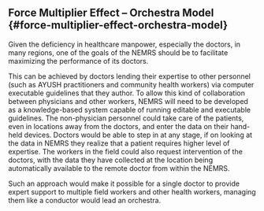 ## Force Multiplier Effect – Orchestra Model {#force-multiplier-effect-orchestra-model}

Given the deficiency in healthcare manpower, especially the doctors, in many regions, one of the goals of the NEMRS should be to facilitate maximizing the performance of its doctors.

This can be achieved by doctors lending their expertise to other personnel (such as AYUSH practitioners and community health workers) via computer executable guidelines that they author. To allow this kind of collaboration between physicians and other workers, NEMRS will need to be developed as a knowledge-based system capable of running editable and executable guidelines. The non-physician personnel could take care of the patients, even in locations away from the doctors, and enter the data on their hand-held devices. Doctors would be able to step in at any stage, if on looking at the data in NEMRS they realize that a patient requires higher level of expertise. The workers in the field could also request intervention of the doctors, with the data they have collected at the location being automatically available to the remote doctor from within the NEMRS.

Such an approach would make it possible for a single doctor to provide expert support to multiple field workers and other health workers, managing them like a conductor would lead an orchestra.